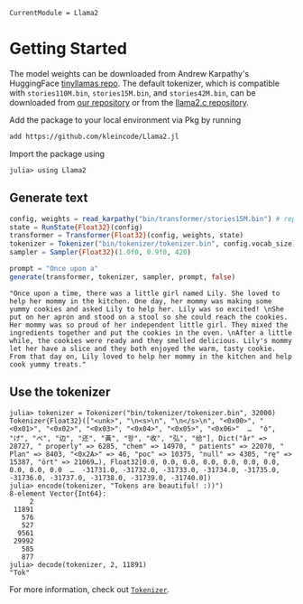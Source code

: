 ```@meta
CurrentModule = Llama2
```

# Getting Started
The model weights can be downloaded from Andrew Karpathy's HuggingFace [tinyllamas repo](https://huggingface.co/karpathy/tinyllamas/tree/main). The default tokenizer, which is compatible with `stories110M.bin`, `stories15M.bin`, and `stories42M.bin`, can be downloaded from [our repository](https://github.com/kleincode/Llama2.jl/tree/main/bin/tokenizer) or from the [llama2.c repository](https://github.com/karpathy/llama2.c/blob/master/tokenizer.bin).

Add the package to your local environment via Pkg by running
```bash
add https://github.com/kleincode/Llama2.jl
```

Import the package using
```julia-repl
julia> using Llama2
```

## Generate text

```julia
config, weights = read_karpathy("bin/transformer/stories15M.bin") # replace with path to model weights
state = RunState{Float32}(config)
transformer = Transformer{Float32}(config, weights, state)
tokenizer = Tokenizer("bin/tokenizer/tokenizer.bin", config.vocab_size) # replace with path to tokenizer
sampler = Sampler{Float32}(1.0f0, 0.9f0, 420)

prompt = "Once upon a"
generate(transformer, tokenizer, sampler, prompt, false)
```
```
"Once upon a time, there was a little girl named Lily. She loved to help her mommy in the kitchen. One day, her mommy was making some yummy cookies and asked Lily to help her. Lily was so excited! \nShe put on her apron and stood on a stool so she could reach the cookies. Her mommy was so proud of her independent little girl. They mixed the ingredients together and put the cookies in the oven. \nAfter a little while, the cookies were ready and they smelled delicious. Lily's mommy let her have a slice and they both enjoyed the warm, tasty cookie. From that day on, Lily loved to help her mommy in the kitchen and help cook yummy treats."
```

## Use the tokenizer
```julia-repl
julia> tokenizer = Tokenizer("bin/tokenizer/tokenizer.bin", 32000)
Tokenizer{Float32}(["<unk>", "\n<s>\n", "\n</s>\n", "<0x00>", "<0x01>", "<0x02>", "<0x03>", "<0x04>", "<0x05>", "<0x06>"  …  "ὀ", "げ", "べ", "边", "还", "黃", "왕", "收", "弘", "给"], Dict("âr" => 28727, " properly" => 6285, "chem" => 14970, " patients" => 22070, " Plan" => 8403, "<0x2A>" => 46, "рос" => 10375, "null" => 4305, "rę" => 15387, "ört" => 21069…), Float32[0.0, 0.0, 0.0, 0.0, 0.0, 0.0, 0.0, 0.0, 0.0, 0.0  …  -31731.0, -31732.0, -31733.0, -31734.0, -31735.0, -31736.0, -31737.0, -31738.0, -31739.0, -31740.0])
julia> encode(tokenizer, "Tokens are beautiful! :))")
8-element Vector{Int64}:
     2
 11891
   576
   527
  9561
 29992
   585
   877
julia> decode(tokenizer, 2, 11891)
"Tok"
```
For more information, check out [`Tokenizer`](@ref).